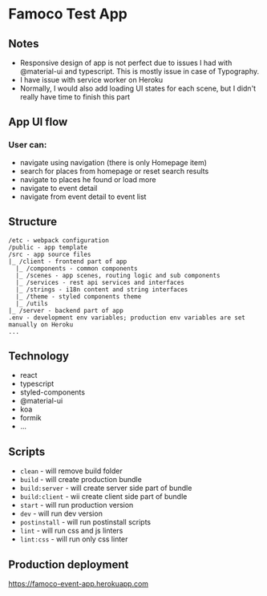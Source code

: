 # Famoco Test App

## Notes

- Responsive design of app is not perfect due to issues I had with @material-ui and typescript. This is mostly issue in case of Typography.
- I have issue with service worker on Heroku
- Normally, I would also add loading UI states for each scene, but I didn't really have time to finish this part

## App UI flow

### User can:
- navigate using navigation (there is only Homepage item)
- search for places from homepage or reset search results
- navigate to places he found or load more
- navigate to event detail
- navigate from event detail to event list

## Structure

```
/etc - webpack configuration
/public - app template
/src - app source files
|_ /client - frontend part of app
  |_ /components - common components
  |_ /scenes - app scenes, routing logic and sub components
  |_ /services - rest api services and interfaces
  |_ /strings - i18n content and string interfaces
  |_ /theme - styled components theme
  |_ /utils
|_ /server - backend part of app
.env - development env variables; production env variables are set manually on Heroku
...
```

## Technology

- react
- typescript
- styled-components
- @material-ui
- koa
- formik
- ...

## Scripts

- `clean` - will remove build folder
- `build` - will create production bundle
- `build:server` - will create server side part of bundle
- `build:client` - wii create client side part of bundle
- `start` - will run production version
- `dev` - will run dev version
- `postinstall` - will run postinstall scripts
- `lint` - will run css and js linters
- `lint:css` - will run only css linter

## Production deployment

https://famoco-event-app.herokuapp.com
